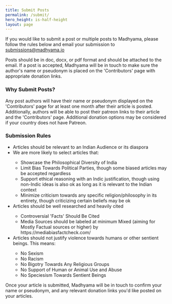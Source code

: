 ```yaml
---
title: Submit Posts
permalink: /submit/
hero_height: is-half-height
layout: page
---
```


If you would like to submit a post or multiple posts to Madhyama, please follow the rules below and email your submission to submissions@madhyama.io

Posts should be in doc, docx, or pdf format and should be attached to the email. If a post is accepted, Madhyama will be in touch to make sure the author's name or pseudonym is placed on the 'Contributors' page with appropriate donation links. 

<h3> Why Submit Posts? </h3>

Any post authors will have their name or pseudonym displayed on the 'Contributors' page for at least one month after their article is posted. Additionally, authors will be able to post their patreon links to their article and the 'Contributors' page. Additional donation options may be considered if your country does not have Patreon.

<h3> Submission Rules </h3>

<ul>
<li> Articles should be relevant to an Indian Audience or its diaspora </li>
<li> We are more likely to select articles that: </li>
<ul> 
    <li> Showcase the Philosophical Diversity of India </li>
    <li> Limit Bias Towards Political Parties, though some biased articles may be accepted regardless </li>
    <li> Support ethical reasoning with an Indic justification, though using non-Indic ideas is also ok as long as it is relevant to the Indian context </li>
    <li> Minimize criticism towards any specific religion/philosophy in its entirety, though criticizing certain beliefs may be ok </li>
</ul>
<li> Articles should be well researched and heavily cited </li>
    <ul> 
        <li> Controversial 'Facts' Should Be Cited </li>
        <li> Media Sources  should be labeled at minimum Mixed (aiming for Mostly Factual sources or higher) by https://mediabiasfactcheck.com/ </li>
    </ul>
<li> Articles should not justify violence towards humans or other sentient beings. This means: </li>
<ul>
    <li> No Sexism </li>
    <li> No Racism </li>
    <li> No Bigotry Towards Any Religious Groups </li>
    <li> No Support of Human or Animal Use and Abuse </li>
    <li> No Speciesism Towards Sentient Beings </li>
</ul>
</ul>

Once your article is submitted, Madhyama will be in touch to confirm your name or pseudonym, and any relevant donation links you'd like posted on your articles. 